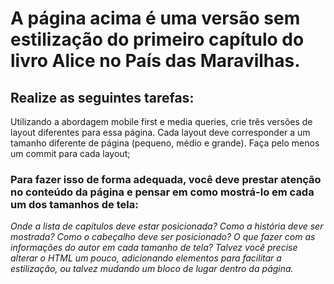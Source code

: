 # A página acima é uma versão sem estilização do primeiro capítulo do livro Alice no País das Maravilhas.

## Realize as seguintes tarefas:

Utilizando a abordagem mobile first e media queries, crie três versões de layout diferentes para essa página. Cada layout deve corresponder a um tamanho diferente de página (pequeno, médio e grande). Faça pelo menos um commit para cada layout;

### Para fazer isso de forma adequada, você deve prestar atenção no conteúdo da página e pensar em como mostrá-lo em cada um dos tamanhos de tela:

<i>Onde a lista de capítulos deve estar posicionada?</i>
<i>Como a história deve ser mostrada?</i>
<i>Como o cabeçalho deve ser posicionado?</i>
<i>O que fazer com as informações do autor em cada tamanho de tela?</i>
<i>Talvez você precise alterar o HTML um pouco, adicionando elementos para facilitar a estilização, ou talvez mudando um bloco de lugar dentro da página.</i>
